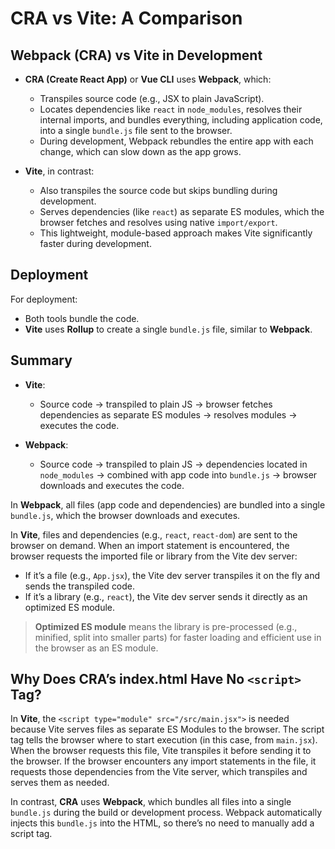 # CRA vs Vite: A Comparison

## Webpack (CRA) vs Vite in Development

- **CRA (Create React App)** or **Vue CLI** uses **Webpack**, which:
  - Transpiles source code (e.g., JSX to plain JavaScript).
  - Locates dependencies like `react` in `node_modules`, resolves their internal imports, and bundles everything, including application code, into a single `bundle.js` file sent to the browser.
  - During development, Webpack rebundles the entire app with each change, which can slow down as the app grows.

- **Vite**, in contrast:
  - Also transpiles the source code but skips bundling during development.
  - Serves dependencies (like `react`) as separate ES modules, which the browser fetches and resolves using native `import/export`.
  - This lightweight, module-based approach makes Vite significantly faster during development.

## Deployment

For deployment:
- Both tools bundle the code.
- **Vite** uses **Rollup** to create a single `bundle.js` file, similar to **Webpack**.

## Summary

- **Vite**:
  - Source code → transpiled to plain JS → browser fetches dependencies as separate ES modules → resolves modules → executes the code.

- **Webpack**:
  - Source code → transpiled to plain JS → dependencies located in `node_modules` → combined with app code into `bundle.js` → browser downloads and executes the code.

In **Webpack**, all files (app code and dependencies) are bundled into a single `bundle.js`, which the browser downloads and executes.

In **Vite**, files and dependencies (e.g., `react`, `react-dom`) are sent to the browser on demand. When an import statement is encountered, the browser requests the imported file or library from the Vite dev server:
- If it’s a file (e.g., `App.jsx`), the Vite dev server transpiles it on the fly and sends the transpiled code.
- If it’s a library (e.g., `react`), the Vite dev server sends it directly as an optimized ES module.

> **Optimized ES module** means the library is pre-processed (e.g., minified, split into smaller parts) for faster loading and efficient use in the browser as an ES module.

## Why Does CRA’s index.html Have No `<script>` Tag?

In **Vite**, the `<script type="module" src="/src/main.jsx">` is needed because Vite serves files as separate ES Modules to the browser. The script tag tells the browser where to start execution (in this case, from `main.jsx`). When the browser requests this file, Vite transpiles it before sending it to the browser. If the browser encounters any import statements in the file, it requests those dependencies from the Vite server, which transpiles and serves them as needed.

In contrast, **CRA** uses **Webpack**, which bundles all files into a single `bundle.js` during the build or development process. Webpack automatically injects this `bundle.js` into the HTML, so there’s no need to manually add a script tag.
